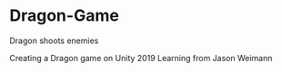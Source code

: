 # Dragon-Game

Dragon shoots enemies

Creating a Dragon game on Unity 2019 
Learning from Jason Weimann 
